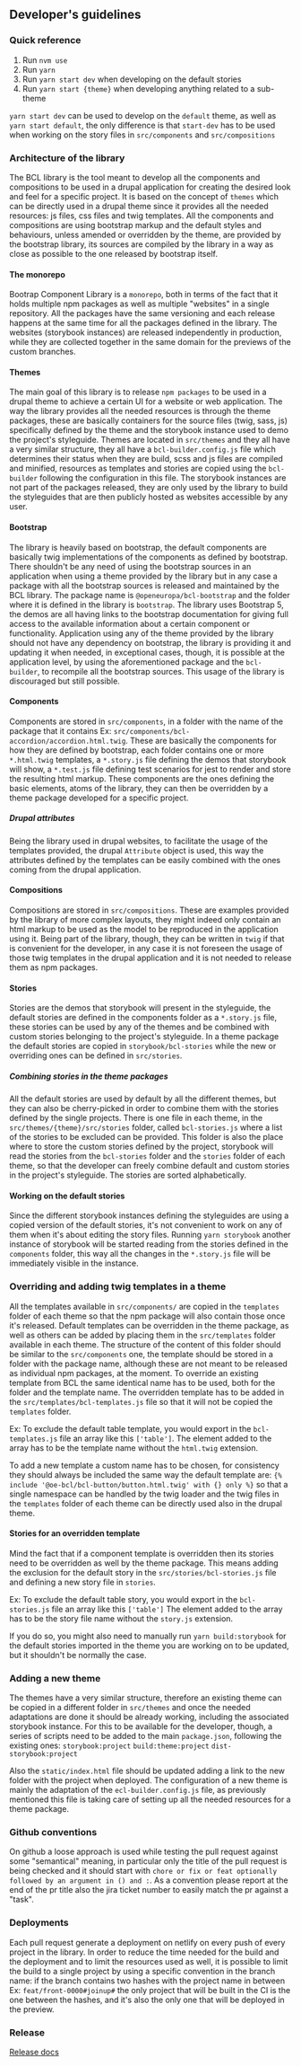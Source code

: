 ## Developer's guidelines

### Quick reference

1) Run `nvm use`
2) Run `yarn`
3) Run `yarn start dev` when developing on the default stories
4) Run `yarn start {theme}` when developing anything related to a sub-theme

`yarn start dev` can be used to develop on the `default` theme, as well as
`yarn start default`, the only difference is that `start-dev` has to be used when
working on the story files in `src/components` and `src/compositions`

### Architecture of the library

The BCL library is the tool meant to develop all the components and compositions
to be used in a drupal application for creating the desired look and feel for a
specific project.
It is based on the concept of `themes` which can be directly used in a drupal
theme since it provides all the needed resources: js files, css files and twig
templates.
All the components and compositions are using bootstrap markup and the default
styles and behaviours, unless amended or overridden by the theme, are provided
by the bootstrap library, its sources are compiled by the library in a way as
close as possible to the one released by bootstrap itself.

#### The monorepo

Bootrap Component Library is a `monorepo`, both in terms of the fact that it
holds multiple npm packages as well as multiple "websites" in a single repository.
All the packages have the same versioning and each release happens at the
same time for all the packages defined in the library.
The websites (storybook instances) are released independently in production,
while they are collected together in the same domain for the previews of the
custom branches.

#### Themes

The main goal of this library is to release `npm packages` to be used in a drupal
theme to achieve a certain UI for a website or web application.
The way the library provides all the needed resources is through the theme
packages, these are basically containers for the source files (twig, sass, js)
specifically defined by the theme and the storybook instance used to demo the
project's styleguide.
Themes are located in `src/themes` and they all have a very similar structure,
they all have a `bcl-builder.config.js` file which determines their status when
they are build, scss and js files are compiled and minified, resources as
templates and stories are copied using the `bcl-builder` following the
configuration in this file.
The storybook instances are not part of the packages released, they are only
used by the library to build the styleguides that are then publicly hosted as
websites accessible by any user.

#### Bootstrap

The library is heavily based on bootstrap, the default components are basically
twig implementations of the components as defined by bootstrap.
There shouldn't be any need of using the bootstrap sources in an application
when using a theme provided by the library but in any case a package with all the
bootstrap sources is released and maintained by the BCL library.
The package name is `@openeuropa/bcl-bootstrap` and the folder where it is
defined in the library is `bootstrap`.
The library uses Bootstrap 5, the demos are all having links to the bootstrap
documentation for giving full access to the available information about a certain
component or functionality.
Application using any of the theme provided by the library should not have any
dependency on bootstrap, the library is providing it and updating it when needed,
in exceptional cases, though, it is possible at the application level, by using
the aforementioned package and the `bcl-builder`, to recompile all the bootstrap
sources.
This usage of the library is discouraged but still possible.

#### Components

Components are stored in `src/components`, in a folder with the name of the
package that it contains
Ex: `src/components/bcl-accordion/accordion.html.twig`.
These are basically the components for how they are defined by bootstrap, each
folder contains one or more `*.html.twig` templates, a `*.story.js` file defining
the demos that storybook will show, a `*.test.js` file defining test scenarios
for jest to render and store the resulting html markup.
These components are the ones defining the basic elements, atoms of the library,
they can then be overridden by a theme package developed for a specific project.

##### Drupal attributes

Being the library used in drupal websites, to facilitate the usage of the
templates provided, the drupal `Attribute` object is used, this way the
attributes defined by the templates can be easily combined with the ones coming
from the drupal application.

#### Compositions

Compositions are stored in `src/compositions`.
These are examples provided by the library of more complex layouts, they
might indeed only contain an html markup to be used as the model to be reproduced
in the application using it.
Being part of the library, though, they can be written in `twig` if that is
convenient for the developer, in any case it is not foreseen the usage of those
twig templates in the drupal application and it is not needed to release them as
npm packages.

#### Stories

Stories are the demos that storybook will present in the styleguide, the
default stories are defined in the components folder as a `*.story.js` file,
these stories can be used by any of the themes and be combined with custom
stories belonging to the project's styleguide.
In a theme package the default stories are copied in `storybook/bcl-stories`
while the new or overriding ones can be defined in `src/stories`.

##### Combining stories in the theme packages

All the default stories are used by default by all the different themes, but
they can also be cherry-picked in order to combine them with the stories
defined by the single projects.
There is one file in each theme, in the `src/themes/{theme}/src/stories`
folder, called `bcl-stories.js` where a list of the stories to be excluded can
be provided.
This folder is also the place where to store the custom stories defined by the
project, storybook will read the stories from the `bcl-stories` folder and the
`stories` folder of each theme, so that the developer can freely combine default
and custom stories in the project's styleguide.
The stories are sorted alphabetically.

#### Working on the default stories

Since the different storybook instances defining the styleguides are using a
copied version of the default stories, it's not convenient to work on any of them
when it's about editing the story files.
Running `yarn storybook` another instance of storybook will be started reading
from the stories defined in the `components` folder, this way all the changes in
the `*.story.js` file will be immediately visible in the instance.

### Overriding and adding twig templates in a theme

All the templates available in `src/components/` are copied in the `templates`
folder of each theme so that the npm package will also contain those once it's
released.
Default templates can be overridden in the theme package, as well as others can
be added by placing them in the `src/templates` folder available in each theme.
The structure of the content of this folder should be similar to the
`src/components` one, the template should be stored in a folder with the
package name, although these are not meant to be released as individual npm
packages, at the moment.
To override an existing template from BCL the same identical name has to be used,
both for the folder and the template name.
The overridden template has to be added in the `src/templates/bcl-templates.js`
file so that it will not be copied the `templates` folder.

Ex: To exclude the default table template, you would export in the
`bcl-templates.js` file an array like this `['table']`.
The element added to the array has to be the template name without the `html.twig`
extension.

To add a new template a custom name has to be chosen, for consistency they should
always be included the same way the default template are:
`{% include '@oe-bcl/bcl-button/button.html.twig' with {} only %}`
so that a single namespace can be handled by the twig loader and the twig files
in the `templates` folder of each theme can be directly used also in the drupal
theme.

#### Stories for an overridden template

Mind the fact that if a component template is overridden then its stories need to
be overridden as well by the theme package.
This means adding the exclusion for the default story in the
`src/stories/bcl-stories.js` file and defining a new story file in `stories`.

Ex: To exclude the default table story, you would export in the `bcl-stories.js`
file an array like this `['table']`
The element added to the array has to be the story file name without the `story.js`
extension.

If you do so, you might also need to manually run `yarn build:storybook` for the
default stories imported in the theme you are working on to be updated, but it
shouldn't be normally the case.

### Adding a new theme

The themes have a very similar structure, therefore an existing theme can be
copied in a different folder in `src/themes` and once the needed adaptations are
done it should be already working, including the associated storybook instance.
For this to be available for the developer, though, a series of scripts need to
be added to the main `package.json`, following the existing ones:
`storybook:project`
`build:theme:project`
`dist-storybook:project`

Also the `static/index.html` file should be updated adding a link to the new
folder with the project when deployed.
The configuration of a new theme is mainly the adaptation of the
`ecl-builder.config.js` file, as previously mentioned this file is taking care
of setting up all the needed resources for a theme package.

### Github conventions

On github a loose approach is used while testing the pull request against some
"semantical" meaning, in particular only the title of the pull request is being
checked and it should start with `chore or fix or feat optionally followed by an
 argument in () and :`.
 As a convention please report at the end of the pr title also the jira ticket
 number to easily match the pr against a "task".

### Deployments

Each pull request generate a deployment on netlify on every push of every project
in the library.
In order to reduce the time needed for the build and the deployment and to
limit the resources used as well, it is possible to limit the build to a single
project by using a specific convention in the branch name:
if the branch contains two hashes with the project name in between
Ex: `feat/front-0000#joinup#`
the only project that will be built in the CI is the one between the hashes, and
it's also the only one that will be deployed in the preview.

### Release

[Release docs](release.md)
